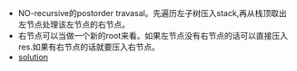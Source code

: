 + NO-recursive的postorder travasal。先遍历左子树压入stack,再从栈顶取出左节点处理该左节点的右节点。
+ 右节点可以当做一个新的root来看。如果左节点没有右节点的话可以直接压入res.如果有右节点的话就要压入右节点。
+ [solution](https://www.jiuzhang.com/solution/binary-tree-postorder-traversal/#tag-highlight-lang-cpp)
